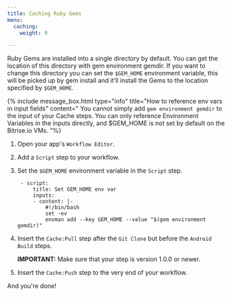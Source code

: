 ```yaml
---
title: Caching Ruby Gems
menu:
  caching:
    weight: 9

---
```

Ruby Gems are installed into a single directory by default. You can get the location of this directory with gem environment gemdir. If you want to change this directory you can set the `$GEM_HOME` environment variable, this will be picked up by gem install and it’ll install the Gems to the location specified by `$GEM_HOME`.

{% include message_box.html type="info" title="How to reference env vars in input fields" content=" You cannot simply add `gem environment gemdir` to the input of your Cache steps. You can only reference Environment Variables in the inputs directly, and $GEM_HOME is not set by default on the Bitrise.io VMs. "%}

1. Open your app's `Workflow Editor`.
2. Add a `Script` step to your workflow.
3. Set the `$GEM_HOME` environment variable in the `Script` step.

        - script:
            title: Set GEM_HOME env var
            inputs:
            - content: |-
                #!/bin/bash
                set -ev
                envman add --key GEM_HOME --value "$(gem environment gemdir)"
4. Insert the `Cache:Pull` step after the `Git Clone` but before the `Android Build` steps.

   **IMPORTANT:** Make sure that your step is version 1.0.0 or newer.
5. Insert the `Cache:Push` step to the very end of your workflow.

And you're done!